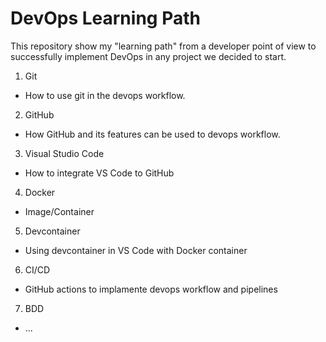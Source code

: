 # DevOps Learning Path
This repository show my "learning path" from a developer point of view to successfully implement DevOps in any project we decided to start.

1. Git
  - How to use git in the devops workflow.
2. GitHub
  - How GitHub and its features can be used to devops workflow.
3. Visual Studio Code
  - How to integrate VS Code to GitHub
4. Docker
  - Image/Container
5. Devcontainer
  - Using devcontainer in VS Code with Docker container
6. CI/CD
  - GitHub actions to implamente devops workflow and pipelines
7. BDD
  - ...


